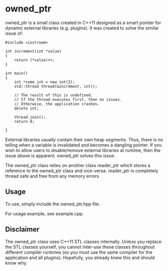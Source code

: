 owned_ptr
=========
owned_ptr is a small class created in C++11 designed as a smart pointer for
dynamic external libraries (e.g. plugins). It was created to solve the similar
issue of:

    #include <iostream>
    
    int increment(int *value)
    {
        return (*value)++;
    }
    
    int main()
    {
        int *some_int = new int(3);
        std::thread thread(&increment, int));
        
        // The result of this is undefined.
        // If the thread executes first, then no issues.
        // Otherwise, the application crashes.
        delete int;
        
        thread.join();
        return 0;
        
    }

External libraries usually contain their own heap segments. Thus, there is no
telling when a variable is invalidated and becomes a dangling pointer. If you
wish to allow users to disable/remove external libraries at runtime, then the
issue above is apparent. owned_ptr solves this issue.

The owned_ptr class relies on another class reader_ptr which stores a reference
to the owned_ptr class and vice-versa. reader_ptr is completely thread safe and
free from any memory errors.

Usage
-----
To use, simply include the owned_ptr.hpp file.

For usage example, see example.cpp.

Disclaimer
----------
The owned_ptr class uses C++11 STL classes internally. Unless you replace the
STL classes yourself, you cannot inter-use these classes throughout different
compiler runtimes (so you must use the same compiler for the application and all
plugins). Hopefully, you already knew this and should know why.